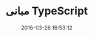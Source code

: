 ---
layout: post
title: "مبانی TypeScript"
date: 2016-03-28 16:53:12
section: article
tags: js typescript
link: "http://www.dotnettips.info/search/label/typescript#/page/1/date/desc"
user: "نوید کاشانی"
user_link: "http://navid.kashani.ir/"
---